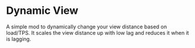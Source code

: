 # Dynamic View
A simple mod to dynamically change your view distance based on load/TPS. It scales the view distance up with low lag and reduces it when it is lagging.
